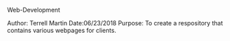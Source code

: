  Web-Development
 
 Author: Terrell Martin
 Date:06/23/2018
 Purpose: To create a respository that contains various webpages for clients.
